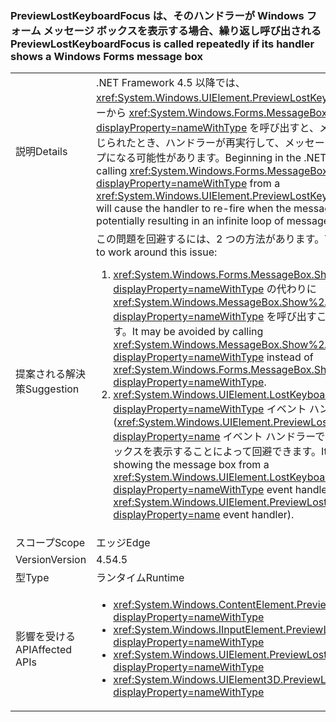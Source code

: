 ### <a name="previewlostkeyboardfocus-is-called-repeatedly-if-its-handler-shows-a-windows-forms-message-box"></a><span data-ttu-id="9b223-101">PreviewLostKeyboardFocus は、そのハンドラーが Windows フォーム メッセージ ボックスを表示する場合、繰り返し呼び出される</span><span class="sxs-lookup"><span data-stu-id="9b223-101">PreviewLostKeyboardFocus is called repeatedly if its handler shows a Windows Forms message box</span></span>

|   |   |
|---|---|
|<span data-ttu-id="9b223-102">説明</span><span class="sxs-lookup"><span data-stu-id="9b223-102">Details</span></span>|<span data-ttu-id="9b223-103">.NET Framework 4.5 以降では、<xref:System.Windows.UIElement.PreviewLostKeyboardFocus> ハンドラーから <xref:System.Windows.Forms.MessageBox.Show%2A?displayProperty=nameWithType> を呼び出すと、メッセージ ボックスが閉じられたとき、ハンドラーが再実行して、メッセージ ボックスの無限ループになる可能性があります。</span><span class="sxs-lookup"><span data-stu-id="9b223-103">Beginning in the .NET Framework 4.5, calling <xref:System.Windows.Forms.MessageBox.Show%2A?displayProperty=nameWithType> from a <xref:System.Windows.UIElement.PreviewLostKeyboardFocus> handler will cause the handler to re-fire when the message box is closed, potentially resulting in an infinite loop of message boxes.</span></span>|
|<span data-ttu-id="9b223-104">提案される解決策</span><span class="sxs-lookup"><span data-stu-id="9b223-104">Suggestion</span></span>|<span data-ttu-id="9b223-105">この問題を回避するには、2 つの方法があります。</span><span class="sxs-lookup"><span data-stu-id="9b223-105">There are two options to work around this issue:</span></span><ol><li><span data-ttu-id="9b223-106"><xref:System.Windows.Forms.MessageBox.Show%2A?displayProperty=nameWithType> の代わりに <xref:System.Windows.MessageBox.Show%2A?displayProperty=nameWithType> を呼び出すことによって回避できます。</span><span class="sxs-lookup"><span data-stu-id="9b223-106">It may be avoided by calling <xref:System.Windows.MessageBox.Show%2A?displayProperty=nameWithType> instead of <xref:System.Windows.Forms.MessageBox.Show%2A?displayProperty=nameWithType>.</span></span></li><li><span data-ttu-id="9b223-107"><xref:System.Windows.UIElement.LostKeyboardFocus?displayProperty=nameWithType> イベント ハンドラーから (<xref:System.Windows.UIElement.PreviewLostKeyboardFocus?displayProperty=name> イベント ハンドラーではなく) メッセージ ボックスを表示することによって回避できます。</span><span class="sxs-lookup"><span data-stu-id="9b223-107">It may be avoided by showing the message box from a <xref:System.Windows.UIElement.LostKeyboardFocus?displayProperty=nameWithType> event handler (as opposed to a <xref:System.Windows.UIElement.PreviewLostKeyboardFocus?displayProperty=name> event handler).</span></span></li></ol>|
|<span data-ttu-id="9b223-108">スコープ</span><span class="sxs-lookup"><span data-stu-id="9b223-108">Scope</span></span>|<span data-ttu-id="9b223-109">エッジ</span><span class="sxs-lookup"><span data-stu-id="9b223-109">Edge</span></span>|
|<span data-ttu-id="9b223-110">Version</span><span class="sxs-lookup"><span data-stu-id="9b223-110">Version</span></span>|<span data-ttu-id="9b223-111">4.5</span><span class="sxs-lookup"><span data-stu-id="9b223-111">4.5</span></span>|
|<span data-ttu-id="9b223-112">型</span><span class="sxs-lookup"><span data-stu-id="9b223-112">Type</span></span>|<span data-ttu-id="9b223-113">ランタイム</span><span class="sxs-lookup"><span data-stu-id="9b223-113">Runtime</span></span>|
|<span data-ttu-id="9b223-114">影響を受ける API</span><span class="sxs-lookup"><span data-stu-id="9b223-114">Affected APIs</span></span>|<ul><li><xref:System.Windows.ContentElement.PreviewLostKeyboardFocus?displayProperty=nameWithType></li><li><xref:System.Windows.IInputElement.PreviewLostKeyboardFocus?displayProperty=nameWithType></li><li><xref:System.Windows.UIElement.PreviewLostKeyboardFocus?displayProperty=nameWithType></li><li><xref:System.Windows.UIElement3D.PreviewLostKeyboardFocus?displayProperty=nameWithType></li></ul>|

